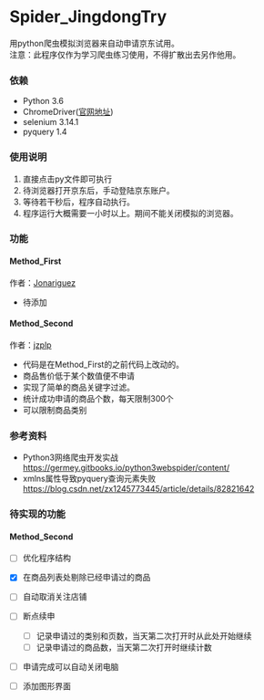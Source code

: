 # Spider_JingdongTry
用python爬虫模拟浏览器来自动申请京东试用。<br>
注意：此程序仅作为学习爬虫练习使用，不得扩散出去另作他用。<br>

### 依赖
* Python 3.6
* ChromeDriver([官网地址](https://sites.google.com/a/chromium.org/chromedriver/))
* selenium 3.14.1
* pyquery 1.4

### 使用说明

1. 直接点击py文件即可执行
2. 待浏览器打开京东后，手动登陆京东账户。
3. 等待若干秒后，程序自动执行。
4. 程序运行大概需要一小时以上。期间不能关闭模拟的浏览器。

### 功能
#### Method_First
作者：[Jonariguez](https://github.com/Jonariguez)

* 待添加

#### Method_Second
作者：[jzplp](https://github.com/jzplp)

* 代码是在Method_First的之前代码上改动的。
* 商品售价低于某个数值便不申请
* 实现了简单的商品关键字过滤。
* 统计成功申请的商品个数，每天限制300个
* 可以限制商品类别

### 参考资料

* Python3网络爬虫开发实战  <br>
  https://germey.gitbooks.io/python3webspider/content/
* xmlns属性导致pyquery查询元素失败 <br>
  https://blog.csdn.net/zx1245773445/article/details/82821642

### 待实现的功能

#### Method_Second
- [ ] 优化程序结构
- [x] 在商品列表处剔除已经申请过的商品
- [ ] 自动取消关注店铺
- [ ] 断点续申
  - [ ] 记录申请过的类别和页数，当天第二次打开时从此处开始继续
  - [ ] 记录申请过的商品数，当天第二次打开时继续计数
- [ ] 申请完成可以自动关闭电脑
- [ ] 添加图形界面

